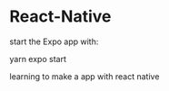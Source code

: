 # React-Native

start the Expo app with:

yarn expo start

learning to make a app with react native
